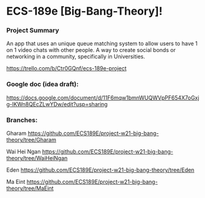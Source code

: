 # ECS-189e [Big-Bang-Theory]!
### Project Summary 
An app that uses an unique queue matching system to allow users to have 1 on 1 video chats with other people. A way to create social bonds or networking in a community, specifically in Universities. 


https://trello.com/b/Ctr0GQnf/ecs-189e-project



### Google doc (idea draft):
https://docs.google.com/document/d/11F6mqw1bmnWUQWVpPF654X7oGxjg-IKWn8QEcZLwYDw/edit?usp=sharing

### Branches:

Gharam
https://github.com/ECS189E/project-w21-big-bang-theory/tree/Gharam

Wai Hei Ngan
https://github.com/ECS189E/project-w21-big-bang-theory/tree/WaiHeiNgan

Eden
https://github.com/ECS189E/project-w21-big-bang-theory/tree/Eden

Ma Eint
https://github.com/ECS189E/project-w21-big-bang-theory/tree/MaEint

